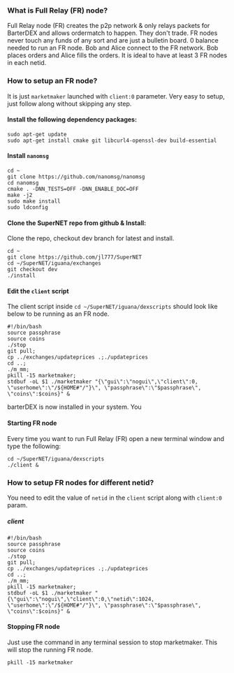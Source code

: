 ### What is Full Relay (FR) node?

Full Relay node (FR) creates the p2p network & only relays packets for BarterDEX and allows ordermatch to happen. They don't trade. FR nodes never touch any funds of any sort and are just a bulletin board. 0 balance needed to run an FR node. Bob and Alice connect to the FR network. Bob places orders and Alice fills the orders. It is ideal to have at least 3 FR nodes in each netid.

### How to setup an FR node?

It is just `marketmaker` launched with `client:0` parameter. Very easy to setup, just follow along without skipping any step.

#### Install the following dependency packages:

```shell
sudo apt-get update
sudo apt-get install cmake git libcurl4-openssl-dev build-essential
```

#### Install `nanomsg`

```shell
cd ~
git clone https://github.com/nanomsg/nanomsg
cd nanomsg
cmake . -DNN_TESTS=OFF -DNN_ENABLE_DOC=OFF
make -j2
sudo make install
sudo ldconfig
```
#### Clone the SuperNET repo from github & Install:
Clone the repo, checkout dev branch for latest and install.

```shell
cd ~
git clone https://github.com/jl777/SuperNET
cd ~/SuperNET/iguana/exchanges
git checkout dev
./install
```

#### Edit the `client` script
The client script inside `cd ~/SuperNET/iguana/dexscripts` should look like below to be running as an FR node.

```shell
#!/bin/bash
source passphrase
source coins
./stop
git pull;
cp ../exchanges/updateprices .;./updateprices
cd ..; 
./m_mm;
pkill -15 marketmaker; 
stdbuf -oL $1 ./marketmaker "{\"gui\":\"nogui\",\"client\":0, \"userhome\":\"/${HOME#"/"}\", \"passphrase\":\"$passphrase\", \"coins\":$coins}" &
```
barterDEX is now installed in your system. You

#### Starting FR node

Every time you want to run Full Relay (FR) open a new terminal window and type the following:
```shell
cd ~/SuperNET/iguana/dexscripts
./client &
```

### How to setup FR nodes for different netid?
You need to edit the value of `netid` in the `client` script along with `client:0` param.

##### client

```shell
#!/bin/bash
source passphrase
source coins
./stop
git pull;
cp ../exchanges/updateprices .;./updateprices
cd ..; 
./m_mm;
pkill -15 marketmaker; 
stdbuf -oL $1 ./marketmaker "{\"gui\":\"nogui\",\"client\":0,\"netid\":1024, \"userhome\":\"/${HOME#"/"}\", \"passphrase\":\"$passphrase\", \"coins\":$coins}" &
```

#### Stopping FR node
Just use the command in any terminal session to stop marketmaker. This will stop the running FR node.

```shell
pkill -15 marketmaker
```